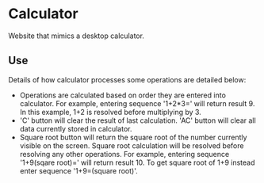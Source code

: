 # Calculator

Website that mimics a desktop calculator.

## Use

Details of how calculator processes some operations are detailed below:
* Operations are calculated based on order they are entered into calculator. For example, entering sequence '1+2*3=' will return result 9. In this example, 1+2 is resolved before multiplying by 3.
* 'C' button will clear the result of last calculation. 'AC' button will clear all data currently stored in calculator.
* Square root button will return the square root of the number currently visible on the screen. Square root calculation will be resolved before resolving any other operations. For example, entering sequence '1+9(sqare root)=' will return result 10. To get square root of 1+9 instead enter sequence '1+9=(square root)'.
